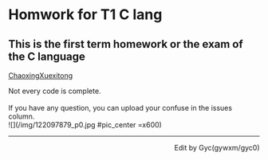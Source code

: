 # Homwork for T1 C lang
## This is the first term homework or the exam of the C language  
[ChaoxingXuexitong](http://xuexi365.net/ "学习是一种信仰")

Not every code is complete.<br>
<br>
If you have any question, you can upload your confuse in the issues column.<br>
![](/img/122097879_p0.jpg #pic_center =x600)

***

<p align="right">Edit by Gyc(gywxm/gyc0)</p>
